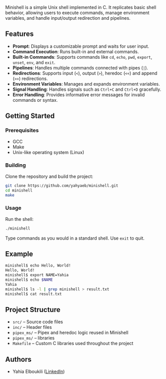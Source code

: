 Minishell is a simple Unix shell implemented in C. It replicates basic shell behavior, allowing users to execute commands, manage environment variables, and handle input/output redirection and pipelines.

## Features

- **Prompt**: Displays a customizable prompt and waits for user input.
- **Command Execution**: Runs built-in and external commands.
- **Built-in Commands**: Supports commands like `cd`, `echo`, `pwd`, `export`, `unset`, `env`, and `exit`.
- **Pipelines**: Handles multiple commands connected with pipes (`|`).
- **Redirections**: Supports input (`<`), output (`>`), heredoc (`<<`) and append (`>>`) redirections.
- **Environment Variables**: Manages and expands environment variables.
- **Signal Handling**: Handles signals such as `Ctrl+C` and `Ctrl+D` gracefully.
- **Error Handling**: Provides informative error messages for invalid commands or syntax.

## Getting Started

### Prerequisites

- GCC
- Make
- Unix-like operating system (Linux)

### Building

Clone the repository and build the project:

```sh
git clone https://github.com/yahyaeb/minishell.git
cd minishell
make
```

### Usage

Run the shell:

```sh
./minishell
```

Type commands as you would in a standard shell. Use `exit` to quit.

## Example

```sh
minishell$ echo Hello, World!
Hello, World!
minishell$ export NAME=Yahia
minishell$ echo $NAME
Yahia
minishell$ ls -l | grep minishell > result.txt
minishell$ cat result.txt
```

## Project Structure

- `src/` – Source code files
- `inc/` – Header files
- `pipex_ms/` – Pipex and heredoc logic reused in Minishell
- `pipex_ms/` –  libraries
- `Makefile` – Custom C libraries used throughout the project

## Authors

- Yahia Elboukili ([LinkedIn](https://www.linkedin.com/in/yahia-elboukili/))